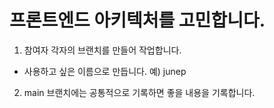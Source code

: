 # 프론트엔드 아키텍처를 고민합니다.

1. 참여자 각자의 브랜치를 만들어 작업합니다.
  - 사용하고 싶은 이름으로 만듭니다. 예) junep
2. main 브랜치에는 공통적으로 기록하면 좋을 내용을 기록합니다.
